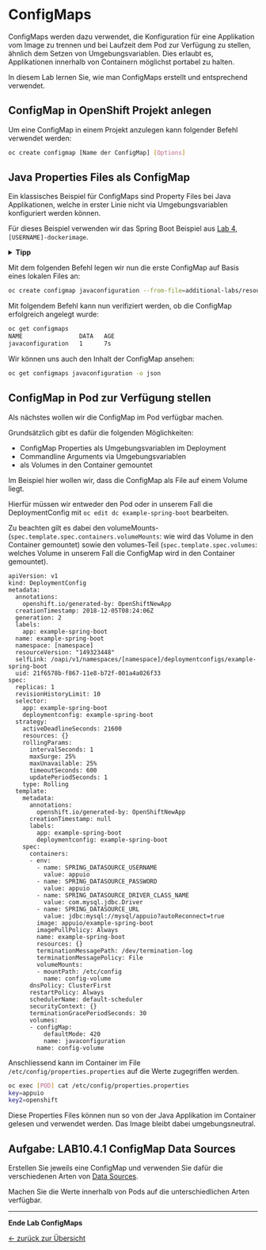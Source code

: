 # ConfigMaps

ConfigMaps werden dazu verwendet, die Konfiguration für eine Applikation vom Image zu trennen und bei Laufzeit dem Pod zur Verfügung zu stellen, ähnlich dem Setzen von Umgebungsvariablen.
Dies erlaubt es, Applikationen innerhalb von Containern möglichst portabel zu halten.

In diesem Lab lernen Sie, wie man ConfigMaps erstellt und entsprechend verwendet.

## ConfigMap in OpenShift Projekt anlegen

Um eine ConfigMap in einem Projekt anzulegen kann folgender Befehl verwendet werden:

```bash
oc create configmap [Name der ConfigMap] [Options]
```

## Java Properties Files als ConfigMap

Ein klassisches Beispiel für ConfigMaps sind Property Files bei Java Applikationen, welche in erster Linie nicht via Umgebungsvariablen konfiguriert werden können.

Für dieses Beispiel verwenden wir das Spring Boot Beispiel aus [Lab 4](../labs/04_deploy_dockerimage.md), `[USERNAME]-dockerimage`.

<details><summary><b>Tipp</b></summary>oc project [USERNAME]-dockerimage</details>

Mit dem folgenden Befehl legen wir nun die erste ConfigMap auf Basis eines lokalen Files an:

```bash
oc create configmap javaconfiguration --from-file=additional-labs/resources/properties.properties
```

Mit folgendem Befehl kann nun verifiziert werden, ob die ConfigMap erfolgreich angelegt wurde:

```bash
oc get configmaps
NAME                DATA   AGE
javaconfiguration   1      7s
```

Wir können uns auch den Inhalt der ConfigMap ansehen:

```bash
oc get configmaps javaconfiguration -o json
```

## ConfigMap in Pod zur Verfügung stellen

Als nächstes wollen wir die ConfigMap im Pod verfügbar machen.

Grundsätzlich gibt es dafür die folgenden Möglichkeiten:

- ConfigMap Properties als Umgebungsvariablen im Deployment
- Commandline Arguments via Umgebungsvariablen
- als Volumes in den Container gemountet

Im Beispiel hier wollen wir, dass die ConfigMap als File auf einem Volume liegt.

Hierfür müssen wir entweder den Pod oder in unserem Fall die DeploymentConfig mit `oc edit dc example-spring-boot` bearbeiten.

Zu beachten gilt es dabei den volumeMounts- (`spec.template.spec.containers.volumeMounts`: wie wird das Volume in den Container gemountet) sowie den volumes-Teil (`spec.template.spec.volumes`: welches Volume in unserem Fall die ConfigMap wird in den Container gemountet).

```
apiVersion: v1
kind: DeploymentConfig
metadata:
  annotations:
    openshift.io/generated-by: OpenShiftNewApp
  creationTimestamp: 2018-12-05T08:24:06Z
  generation: 2
  labels:
    app: example-spring-boot
  name: example-spring-boot
  namespace: [namespace]
  resourceVersion: "149323448"
  selfLink: /oapi/v1/namespaces/[namespace]/deploymentconfigs/example-spring-boot
  uid: 21f6578b-f867-11e8-b72f-001a4a026f33
spec:
  replicas: 1
  revisionHistoryLimit: 10
  selector:
    app: example-spring-boot
    deploymentconfig: example-spring-boot
  strategy:
    activeDeadlineSeconds: 21600
    resources: {}
    rollingParams:
      intervalSeconds: 1
      maxSurge: 25%
      maxUnavailable: 25%
      timeoutSeconds: 600
      updatePeriodSeconds: 1
    type: Rolling
  template:
    metadata:
      annotations:
        openshift.io/generated-by: OpenShiftNewApp
      creationTimestamp: null
      labels:
        app: example-spring-boot
        deploymentconfig: example-spring-boot
    spec:
      containers:
      - env:
        - name: SPRING_DATASOURCE_USERNAME
          value: appuio
        - name: SPRING_DATASOURCE_PASSWORD
          value: appuio
        - name: SPRING_DATASOURCE_DRIVER_CLASS_NAME
          value: com.mysql.jdbc.Driver
        - name: SPRING_DATASOURCE_URL
          value: jdbc:mysql://mysql/appuio?autoReconnect=true
        image: appuio/example-spring-boot
        imagePullPolicy: Always
        name: example-spring-boot
        resources: {}
        terminationMessagePath: /dev/termination-log
        terminationMessagePolicy: File
        volumeMounts:
        - mountPath: /etc/config
          name: config-volume
      dnsPolicy: ClusterFirst
      restartPolicy: Always
      schedulerName: default-scheduler
      securityContext: {}
      terminationGracePeriodSeconds: 30
      volumes:
      - configMap:
          defaultMode: 420
          name: javaconfiguration
        name: config-volume
```

Anschliessend kann im Container im File `/etc/config/properties.properties` auf die Werte zugegriffen werden.

```bash
oc exec [POD] cat /etc/config/properties.properties
key=appuio
key2=openshift
```

Diese Properties Files können nun so von der Java Applikation im Container gelesen und verwendet werden.
Das Image bleibt dabei umgebungsneutral.

## Aufgabe: LAB10.4.1 ConfigMap Data Sources

Erstellen Sie jeweils eine ConfigMap und verwenden Sie dafür die verschiedenen Arten von [Data Sources](https://docs.openshift.com/container-platform/3.11/dev_guide/configmaps.html#consuming-configmap-in-pods).

Machen Sie die Werte innerhalb von Pods auf die unterschiedlichen Arten verfügbar.

---

__Ende Lab ConfigMaps__

[← zurück zur Übersicht](../README.md)
